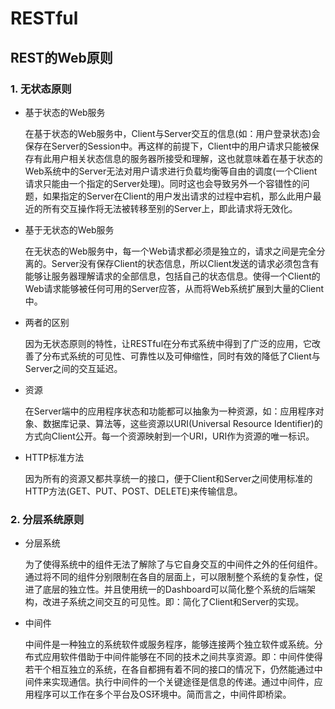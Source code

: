 # RESTful

## REST的Web原则

### 1. 无状态原则

- 基于状态的Web服务

    在基于状态的Web服务中，Client与Server交互的信息(如：用户登录状态)会保存在Server的Session中。再这样的前提下，Client中的用户请求只能被保存有此用户相关状态信息的服务器所接受和理解，这也就意味着在基于状态的Web系统中的Server无法对用户请求进行负载均衡等自由的调度(一个Client请求只能由一个指定的Server处理)。同时这也会导致另外一个容错性的问题，如果指定的Server在Client的用户发出请求的过程中宕机，那么此用户最近的所有交互操作将无法被转移至别的Server上，即此请求将无效化。

- 基于无状态的Web服务

    在无状态的Web服务中，每一个Web请求都必须是独立的，请求之间是完全分离的。Server没有保存Client的状态信息，所以Client发送的请求必须包含有能够让服务器理解请求的全部信息，包括自己的状态信息。使得一个Client的Web请求能够被任何可用的Server应答，从而将Web系统扩展到大量的Client中。

- 两者的区别

    因为无状态原则的特性，让RESTful在分布式系统中得到了广泛的应用，它改善了分布式系统的可见性、可靠性以及可伸缩性，同时有效的降低了Client与Server之间的交互延迟。

- 资源

    在Server端中的应用程序状态和功能都可以抽象为一种资源，如：应用程序对象、数据库记录、算法等，这些资源以URI(Universal Resource Identifier)的方式向Client公开。每一个资源映射到一个URI，URI作为资源的唯一标识。

- HTTP标准方法

    因为所有的资源又都共享统一的接口，便于Client和Server之间使用标准的HTTP方法(GET、PUT、POST、DELETE)来传输信息。


### 2. 分层系统原则

- 分层系统

    为了使得系统中的组件无法了解除了与它自身交互的中间件之外的任何组件。通过将不同的组件分别限制在各自的层面上，可以限制整个系统的复杂性，促进了底层的独立性。并且使用统一的Dashboard可以简化整个系统的后端架构，改进子系统之间交互的可见性。即：简化了Client和Server的实现。

- 中间件

    中间件是一种独立的系统软件或服务程序，能够连接两个独立软件或系统。分布式应用软件借助于中间件能够在不同的技术之间共享资源。即：中间件使得若干个相互独立的系统，在各自都拥有着不同的接口的情况下，仍然能通过中间件来实现通信。执行中间件的一个关键途径是信息的传递。通过中间件，应用程序可以工作在多个平台及OS环境中。简而言之，中间件即桥梁。

